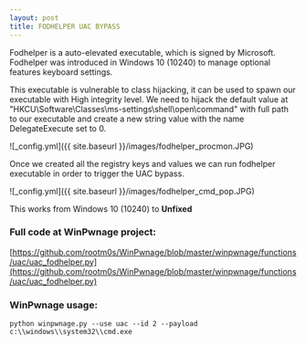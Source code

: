```yaml
---
layout: post
title: FODHELPER UAC BYPASS
---
```


Fodhelper is a auto-elevated executable, which is signed by Microsoft. Fodhelper was introduced in Windows 10 (10240) to manage optional features keyboard settings.

This executable is vulnerable to class hijacking, it can be used to spawn our executable with High integrity level. We need to hijack the default value at "HKCU\Software\Classes\ms-settings\shell\open\command" with full path to our executable and create a new string value with the name DelegateExecute set to 0.

![_config.yml]({{ site.baseurl }}/images/fodhelper_procmon.JPG)

Once we created all the registry keys and values we can run fodhelper executable in order to trigger the UAC bypass. 

![_config.yml]({{ site.baseurl }}/images/fodhelper_cmd_pop.JPG)

This works from Windows 10 (10240) to **Unfixed**

### Full code at WinPwnage project:
[https://github.com/rootm0s/WinPwnage/blob/master/winpwnage/functions/uac/uac_fodhelper.py](https://github.com/rootm0s/WinPwnage/blob/master/winpwnage/functions/uac/uac_fodhelper.py)

### WinPwnage usage:
`python winpwnage.py --use uac --id 2 --payload c:\\windows\\system32\\cmd.exe`
